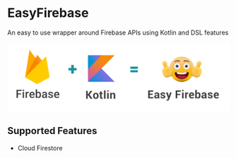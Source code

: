 # EasyFirebase
An easy to use wrapper around Firebase APIs using Kotlin and DSL features

![](https://raw.githubusercontent.com/wajahatkarim3/EasyFirebase/master/easyfirebase.png)

## Supported Features
* Cloud Firestore
